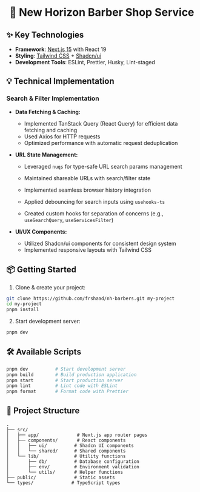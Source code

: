 <div align="center">
  <h1>🚀 New Horizon Barber Shop Service</h1>
</div>

## ✨ Key Technologies

- **Framework**: [Next.js 15](https://nextjs.org/) with React 19
- **Styling**: [Tailwind CSS](https://tailwindcss.com) + [Shadcn/ui](https://ui.shadcn.com)
- **Development Tools**: ESLint, Prettier, Husky, Lint-staged

## 💡 Technical Implementation

### Search & Filter Implementation

- **Data Fetching & Caching:**

  - Implemented TanStack Query (React Query) for efficient data fetching and caching
  - Used Axios for HTTP requests
  - Optimized performance with automatic request deduplication

- **URL State Management:**

  - Leveraged `nuqs` for type-safe URL search params management
  - Maintained shareable URLs with search/filter state
  - Implemented seamless browser history integration

  - Applied debouncing for search inputs using `usehooks-ts`
  - Created custom hooks for separation of concerns (e.g., `useSearchQuery`, `useServicesFilter`)

- **UI/UX Components:**

  - Utilized Shadcn/ui components for consistent design system
  - Implemented responsive layouts with Tailwind CSS

## 📦 Getting Started

1. Clone & create your project:

```bash
git clone https://github.com/frshaad/nh-barbers.git my-project
cd my-project
pnpm install
```

2. Start development server:

```bash
pnpm dev
```

## 🛠 Available Scripts

```bash
pnpm dev          # Start development server
pnpm build        # Build production application
pnpm start        # Start production server
pnpm lint         # Lint code with ESLint
pnpm format       # Format code with Prettier
```

## 📁 Project Structure

```
.
├── src/
│   ├── app/              # Next.js app router pages
│   ├── components/       # React components
│   │   ├── ui/          # Shadcn UI components
│   │   └── shared/      # Shared components
│   └── lib/             # Utility functions
│       ├── db/          # Database configuration
│       ├── env/         # Environment validation
│       └── utils/       # Helper functions
├── public/              # Static assets
└── types/              # TypeScript types
```
